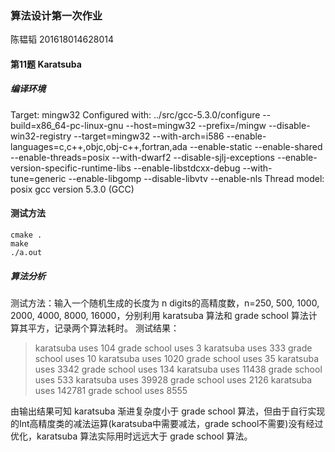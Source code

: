 ### 算法设计第一次作业
陈韫韬 201618014628014

#### 第11题 Karatsuba
##### 编译环境
Target: mingw32
Configured with: ../src/gcc-5.3.0/configure --build=x86_64-pc-linux-gnu --host=mingw32 --prefix=/mingw --disable-win32-registry --target=mingw32 --with-arch=i586 --enable-languages=c,c++,objc,obj-c++,fortran,ada --enable-static --enable-shared --enable-threads=posix --with-dwarf2 --disable-sjlj-exceptions --enable-version-specific-runtime-libs --enable-libstdcxx-debug --with-tune=generic --enable-libgomp --disable-libvtv --enable-nls
Thread model: posix
gcc version 5.3.0 (GCC)

#### 测试方法
```
cmake .
make
./a.out
```

##### 算法分析
测试方法：输入一个随机生成的长度为 n digits的高精度数，n=250, 500, 1000, 2000, 4000, 8000, 16000，分别利用 karatsuba 算法和 grade school 算法计算其平方，记录两个算法耗时。
测试结果：
> karatsuba uses 104
> grade school uses 3
> karatsuba uses 333
> grade school uses 10
> karatsuba uses 1020
> grade school uses 35
> karatsuba uses 3342
> grade school uses 134
> karatsuba uses 11438
> grade school uses 533
> karatsuba uses 39928
> grade school uses 2126
> karatsuba uses 142781
> grade school uses 8555

由输出结果可知 karatsuba 渐进复杂度小于 grade school 算法，但由于自行实现的Int高精度类的减法运算(karatsuba中需要减法，grade school不需要)没有经过优化，karatsuba 算法实际用时远远大于 grade school 算法。
